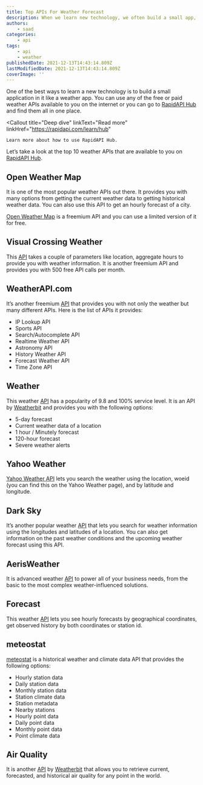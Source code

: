 ```yaml
---
title: Top APIs For Weather Forecast
description: When we learn new technology, we often build a small app, generally a weather application using a weather API. Let's take a look at some top weather APIs at RapidAPI Hub.
authors:
    - saad
categories:
    - api
tags:
    - api
    - weather
publishedDate: 2021-12-13T14:43:14.809Z
lastModifiedDate: 2021-12-13T14:43:14.809Z
coverImage: ''
---
```


<Lead>

One of the best ways to learn a new technology is to build a small application in it like a weather app. You can use any of the free or paid weather APIs available to you on the internet or you can go to [RapidAPI Hub](https://RapidAPI.com/hub?utm_source=RapidAPI.com/guides&utm_medium=DevRel&utm_campaign=DevRel) and find them all in one place.

</Lead>

<Callout
	title="Deep dive"
	linkText="Read more"
	linkHref="https://rapidapi.com/learn/hub"
>
	Learn more about how to use RapidAPI Hub.
</Callout>

Let’s take a look at the top 10 weather APIs that are available to you on [RapidAPI Hub](https://RapidAPI.com/hub?utm_source=RapidAPI.com/guides&utm_medium=DevRel&utm_campaign=DevRel).

## Open Weather Map

It is one of the most popular weather APIs out there. It provides you with many options from getting the current weather data to getting historical weather data. You can also use this API to get an hourly forecast of a city.

[Open Weather Map](​​https://rapidapi.com/community/api/open-weather-map/?utm_source=RapidAPI.com%2Fguides&utm_medium=DevRel&utm_campaign=DevRel) is a freemium API and you can use a limited version of it for free.

## Visual Crossing Weather

This [API](https://rapidapi.com/visual-crossing-corporation-visual-crossing-corporation-default/api/visual-crossing-weather/?utm_source=RapidAPI.com%2Fguides&utm_medium=DevRel&utm_campaign=DevRel) takes a couple of parameters like location, aggregate hours to provide you with weather information. It is another freemium API and provides you with 500 free API calls per month.

## WeatherAPI.com

It’s another freemium [API](https://rapidapi.com/weatherapi/api/weatherapi-com/?utm_source=RapidAPI.com%2Fguides&utm_medium=DevRel&utm_campaign=DevRel) that provides you with not only the weather but many different APIs. Here is the list of APIs it provides:

-   IP Lookup API
-   Sports API
-   Search/Autocomplete API
-   Realtime Weather API
-   Astronomy API
-   History Weather API
-   Forecast Weather API
-   Time Zone API

## Weather

This weather [API](https://rapidapi.com/weatherbit/api/weather/?utm_source=RapidAPI.com%2Fguides&utm_medium=DevRel&utm_campaign=DevRel) has a popularity of 9.8 and 100% service level. It is an API by [Weatherbit](https://rapidapi.com/user/weatherbit?utm_source=RapidAPI.com%2Fguides&utm_medium=DevRel&utm_campaign=DevRel) and provides you with the following options:

-   5-day forecast
-   Current weather data of a location
-   1 hour / Minutely forecast
-   120-hour forecast
-   Severe weather alerts

## Yahoo Weather

[Yahoo Weather API](https://rapidapi.com/apishub/api/yahoo-weather5/?utm_source=RapidAPI.com%2Fguides&utm_medium=DevRel&utm_campaign=DevRel) lets you search the weather using the location, woeid (you can find this on the Yahoo Weather page), and by latitude and longitude.

## Dark Sky

It’s another popular weather [API](https://rapidapi.com/darkskyapis/api/dark-sky/?utm_source=RapidAPI.com%2Fguides&utm_medium=DevRel&utm_campaign=DevRel) that lets you search for weather information using the longitudes and latitudes of a location. You can also get information on the past weather conditions and the upcoming weather forecast using this API.

## AerisWeather

It is advanced weather [API](https://rapidapi.com/aerisweather-aerisweather/api/aerisweather1/?utm_source=RapidAPI.com%2Fguides&utm_medium=DevRel&utm_campaign=DevRel) to power all of your business needs, from the basic to the most complex weather-influenced solutions.

## Forecast

This weather [API](https://rapidapi.com/wettercom-wettercom-default/api/forecast9/?utm_source=RapidAPI.com%2Fguides&utm_medium=DevRel&utm_campaign=DevRel) lets you see hourly forecasts by geographical coordinates, get observed history by both coordinates or station id.

## meteostat

[meteostat](https://rapidapi.com/meteostat/api/meteostat/?utm_source=RapidAPI.com%2Fguides&utm_medium=DevRel&utm_campaign=DevRel) is a historical weather and climate data API that provides the following options:

-   Hourly station data
-   Daily station data
-   Monthly station data
-   Station climate data
-   Station metadata
-   Nearby stations
-   Hourly point data
-   Daily point data
-   Monthly point data
-   Point climate data

## Air Quality

It is another [API](https://rapidapi.com/weatherbit/api/air-quality/?utm_source=RapidAPI.com%2Fguides&utm_medium=DevRel&utm_campaign=DevRel) by [Weatherbit](https://rapidapi.com/user/weatherbit?utm_source=RapidAPI.com%2Fguides&utm_medium=DevRel&utm_campaign=DevRel) that allows you to retrieve current, forecasted, and historical air quality for any point in the world.
